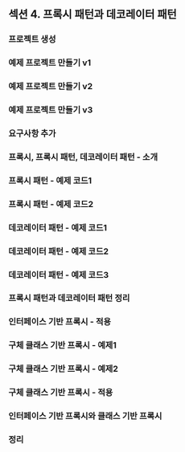 ## 섹션 4. 프록시 패턴과 데코레이터 패턴

### 프로젝트 생성

### 예제 프로젝트 만들기 v1

### 예제 프로젝트 만들기 v2

### 예제 프로젝트 만들기 v3

### 요구사항 추가

### 프록시, 프록시 패턴, 데코레이터 패턴 - 소개

### 프록시 패턴 - 예제 코드1

### 프록시 패턴 - 예제 코드2

### 데코레이터 패턴 - 예제 코드1

### 데코레이터 패턴 - 예제 코드2

### 데코레이터 패턴 - 예제 코드3

### 프록시 패턴과 데코레이터 패턴 정리

### 인터페이스 기반 프록시 - 적용

### 구체 클래스 기반 프록시 - 예제1

### 구체 클래스 기반 프록시 - 예제2

### 구체 클래스 기반 프록시 - 적용

### 인터페이스 기반 프록시와 클래스 기반 프록시

### 정리
